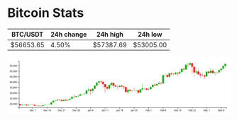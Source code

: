 # Bitcoin Stats

BTC/USDT|24h change|24h high|24h low|
|---|---|---|---|
|$56653.65|4.50%|$57387.69|$53005.00|

<img src="./chart.svg">
